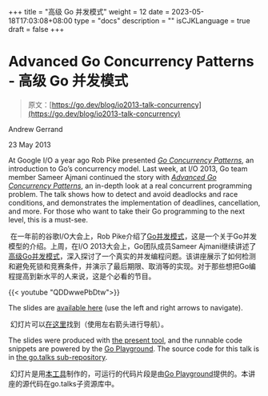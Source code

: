 +++
title = "高级 Go 并发模式"
weight = 12
date = 2023-05-18T17:03:08+08:00
type = "docs"
description = ""
isCJKLanguage = true
draft = false
+++

# Advanced Go Concurrency Patterns - 高级 Go 并发模式

> 原文：[https://go.dev/blog/io2013-talk-concurrency](https://go.dev/blog/io2013-talk-concurrency)

Andrew Gerrand

23 May 2013

At Google I/O a year ago Rob Pike presented [*Go Concurrency Patterns*](https://go.dev/talks/2012/concurrency.slide), an introduction to Go’s concurrency model. Last week, at I/O 2013, Go team member Sameer Ajmani continued the story with [*Advanced Go Concurrency Patterns*](http://go.dev/talks/2013/advconc.slide), an in-depth look at a real concurrent programming problem. The talk shows how to detect and avoid deadlocks and race conditions, and demonstrates the implementation of deadlines, cancellation, and more. For those who want to take their Go programming to the next level, this is a must-see.

​	在一年前的谷歌I/O大会上，Rob Pike介绍了[Go并发模式](https://go.dev/talks/2012/concurrency.slide)，这是一个关于Go并发模型的介绍。上周，在I/O 2013大会上，Go团队成员Sameer Ajmani继续讲述了[高级Go并发模式](http://go.dev/talks/2013/advconc.slide)，深入探讨了一个真实的并发编程问题。该讲座展示了如何检测和避免死锁和竞赛条件，并演示了最后期限、取消等的实现。对于那些想把Go编程提高到新水平的人来说，这是个必看的节目。

{{< youtube "QDDwwePbDtw">}}

The slides are [available here](https://go.dev/talks/2013/advconc.slide) (use the left and right arrows to navigate).

​	幻灯片可以[在这里](https://go.dev/talks/2013/advconc.slide)找到（使用左右箭头进行导航）。

The slides were produced with [the present tool](https://godoc.org/golang.org/x/tools/present), and the runnable code snippets are powered by the [Go Playground](http://play.golang.org/). The source code for this talk is in [the go.talks sub-repository](https://github.com/golang/talks/tree/master/content/2013/advconc).

​	幻灯片是用[本工具](https://godoc.org/golang.org/x/tools/present)制作的，可运行的代码片段是由[Go Playground](http://play.golang.org/)提供的。本讲座的源代码在go.talks子资源库中。
